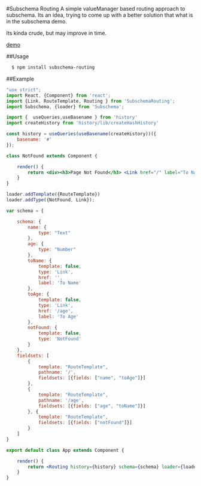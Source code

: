 #Subschema Routing
A simple valueManager based routing approach to subschema. Its an idea,
trying to come up with a better solution that what is in the subschema
demo.

Its kinda crude, but may improve in time.

[demo](https://subschema.github.io/subschema-routing)

##Usage
```sh
  $ npm install subschema-routing
```

##Example
```jsx
"use strict";
import React, {Component} from 'react';
import {Link, RouteTemplate, Routing } from 'SubschemaRouting';
import Subschema, {loader} from 'Subschema';

import {  useQueries,useBasename } from 'history'
import createHistory from 'history/lib/createHashHistory'

const history = useQueries(useBasename(createHistory))({
    basename: '#'
});

class NotFound extends Component {

    render() {
        return <div><h3>Page Not Found</h3> <Link href="/" label="To Name"/></div>
    }
}

loader.addTemplate({RouteTemplate})
loader.addType({NotFound, Link});

var schema = {

    schema: {
        name: {
            type: "Text"
        },
        age: {
            type: "Number"
        },
        toName: {
            template: false,
            type: 'Link',
            href: '',
            label: 'To Name'
        },
        toAge: {
            template: false,
            type: 'Link',
            href: '/age',
            label: 'To Age'
        },
        notFound: {
            template: false,
            type: 'NotFound'
        }
    },
    fieldsets: [
        {
            template: "RouteTemplate",
            pathname: '/',
            fieldsets: [{fields: ["name", "toAge"]}]
        },
        {
            template: "RouteTemplate",
            pathname: '/age',
            fieldsets: [{fields: ["age", "toName"]}]
        }, {
            template: "RouteTemplate",
            fieldsets: [{fields: ["notFound"]}]
        }
    ]
}

export default class App extends Component {

    render() {
        return <Routing history={history} schema={schema} loader={loader}/>
    }
}


```